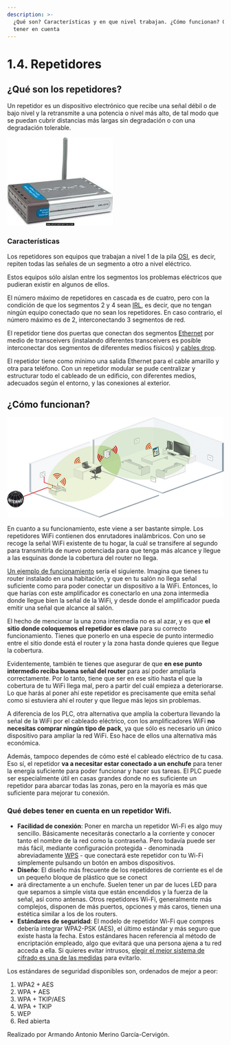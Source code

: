 ```yaml
---
description: >-
  ¿Qué son? Características y en que nivel trabajan. ¿Cómo funcionan? Que debes
  tener en cuenta
---
```


# 1.4. Repetidores

## ¿Qué son los repetidores?

Un repetidor es un dispositivo electrónico que recibe una señal débil o de bajo nivel y la retransmite a una potencia o nivel más alto, de tal modo que se puedan cubrir distancias más largas sin degradación o con una degradación tolerable.

![](../.gitbook/assets/Repetidor-2.jpg)

### Características

Los repetidores son equipos que trabajan a nivel 1 de la pila [OSI](https://www.ecured.cu/OSI), es decir, repiten todas las señales de un segmento a otro a nivel eléctrico.

Estos equipos sólo aíslan entre los segmentos los problemas eléctricos que pudieran existir en algunos de ellos.

El número máximo de repetidores en cascada es de cuatro, pero con la condición de que los segmentos 2 y 4 sean [IRL](https://www.ecured.cu/index.php?title=IRL\&action=edit\&redlink=1), es decir, que no tengan ningún equipo conectado que no sean los repetidores. En caso contrario, el número máximo es de 2, interconectando 3 segmentos de red.

El repetidor tiene dos puertas que conectan dos segmentos [Ethernet](https://www.ecured.cu/Ethernet) por medio de transceivers (instalando diferentes transceivers es posible interconectar dos segmentos de diferentes medios físicos) y [cables drop](https://www.ecured.cu/index.php?title=Cables\_drop\&action=edit\&redlink=1).

El repetidor tiene como mínimo una salida Ethernet para el cable amarillo y otra para teléfono. Con un repetidor modular se pude centralizar y estructurar todo el cableado de un edificio, con diferentes medios, adecuados según el entorno, y las conexiones al exterior.

## ¿Cómo funcionan?

![](../.gitbook/assets/funcionamientoRepetidorWifi.jpg)

En cuanto a su funcionamiento, este viene a ser bastante simple. Los repetidores WiFi contienen dos enrutadores inalámbricos. Con uno se recoge la señal WiFi existente de tu hogar, la cuál se transifere al segundo para transmitirla de nuevo potenciada para que tenga más alcance y llegue a las esquinas donde la cobertura del router no llega.

[Un ejemplo de funcionamiento](https://www.xataka.com/perifericos/guia-basica-para-comprar-repetidor-wi-fi-consejos-seleccion-modelos-para-todos-bolsillos) sería el siguiente. Imagina que tienes tu router instalado en una habitación, y que en tu salón no llega señal suficiente como para poder conectar un dispositivo a la WiFi. Entonces, lo que harías con este amplificador es conectarlo en una zona intermedia donde llegue bien la señal de la WiFi, y desde donde el amplificador pueda emitir una señal que alcance al salón.

El hecho de mencionar la una zona intermedia no es al azar, y es que **el sitio donde coloquemos el repetidor es clave** para su correcto funcionamiento. Tienes que ponerlo en una especie de punto intermedio entre el sitio donde está el router y la zona hasta donde quieres que llegue la cobertura.

Evidentemente, también te tienes que asegurar de que **en ese punto intermedio reciba buena señal del router** para así poder ampliarla correctamente. Por lo tanto, tiene que ser en ese sitio hasta el que la cobertura de tu WiFi llega mal, pero a partir del cuál empieza a deteriorarse. Lo que harás al poner ahí este repetidor es precisamente que emita señal como si estuviera ahí el router y que llegue más lejos sin problemas.

A diferencia de los PLC, otra alternativa que amplía la cobertura llevando la señal de la WiFi por el cableado eléctrico, con los amplificadores WiFi **no necesitas comprar ningún tipo de pack**, ya que sólo es necesario un único dispositivo para ampliar la red WiFi. Eso hace de ellos una alternativa más económica.

Además, tampoco dependes de cómo esté el cableado eléctrico de tu casa. Eso sí, el repetidor **va a necesitar estar conectado a un enchufe** para tener la energía suficiente para poder funcionar y hacer sus tareas. El PLC puede ser especialmente útil en casas grandes donde no es suficiente un repetidor para abarcar todas las zonas, pero en la mayoría es más que suficiente para mejorar tu conexión.

### Qué debes tener en cuenta en un repetidor Wifi.

* **Facilidad de conexión**: Poner en marcha un repetidor Wi-Fi es algo muy sencillo. Básicamente necesitarás conectarlo a la corriente y conocer tanto el nombre de la red como la contraseña. Pero todavía puede ser más fácil, mediante configuración protegida - denominada abreviadamente [WPS](https://www.xataka.com/basics/wps-que-sirve-este-boton-que-trae-algunos-routers) - que conectará este repetidor con tu Wi-Fi simplemente pulsando un botón en ambos dispositivos.
* **Diseño**: El diseño más frecuente de los repetidores de corriente es el de un pequeño bloque de plástico que se conect
* ará directamente a un enchufe. Suelen tener un par de luces LED para que sepamos a simple vista que están encendidos y la fuerza de la señal, así como antenas. Otros repetidores Wi-Fi, generalmente más complejos, disponen de más puertos, opciones y más caros, tienen una estética similar a los de los routers.
* **Estándares de seguridad**: El modelo de repetidor Wi-Fi que compres debería integrar WPA2-PSK (AES), el último estándar y más seguro que existe hasta la fecha. Estos estándares hacen referencia al método de encriptación empleado, algo que evitará que una persona ajena a tu red acceda a ella. Si quieres evitar intrusos, [elegir el mejor sistema de cifrado es una de las medidas](https://www.xataka.com/ordenadores/como-proteger-tu-wifi-por-completo) para evitarlo.

Los estándares de seguridad disponibles son, ordenados de mejor a peor:

1. WPA2 + AES
2. WPA + AES
3. WPA + TKIP/AES
4. WPA + TKIP
5. WEP
6. Red abierta

Realizado por Armando Antonio Merino García-Cervigón.
